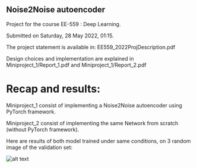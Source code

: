 ## Noise2Noise autoencoder
Project for the course EE-559 : Deep Learning.

Submitted on Saturday, 28 May 2022, 01:15.

The project statement is available in: EE559_2022ProjDescription.pdf

Design choices and implementation are explained in Miniproject_1/Report_1.pdf and Miniproject_1/Report_2.pdf

# Recap and results:
Miniproject_1 consist of implementing a Noise2Noise autoencoder using PyTorch framework.

Miniproject_2 consist of implementing the same Network from scratch (without PyTorch framework).

Here are results of both model trained under same conditions, on 3 random image of the validation set:

![alt text](https://github.com/[Termryl]/[Noise2Noise]/blob/[branch]/results.png?raw=true)
